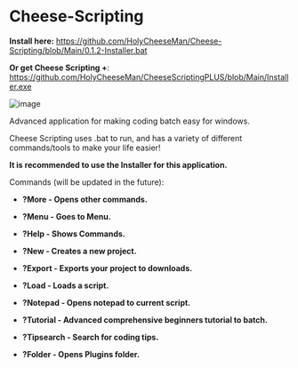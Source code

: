 # Cheese-Scripting

**Install here:** https://github.com/HolyCheeseMan/Cheese-Scripting/blob/Main/0.1.2-Installer.bat

**Or get Cheese Scripting +**: https://github.com/HolyCheeseMan/CheeseScriptingPLUS/blob/Main/Installer.exe

![image](https://github.com/user-attachments/assets/5265ebde-9165-41aa-8882-69c7071b2f3e)



Advanced application for making coding batch easy for windows.

Cheese Scripting uses .bat to run, and has a variety of different commands/tools to make your life easier!

**It is recommended to use the Installer for this application.**

Commands (will be updated in the future):

- **?More - Opens other commands.**

- **?Menu - Goes to Menu.**

- **?Help - Shows Commands.**

- **?New - Creates a new project.**

- **?Export - Exports your project to downloads.**

- **?Load - Loads a script.**

- **?Notepad - Opens notepad to current script.**

- **?Tutorial - Advanced comprehensive beginners tutorial to batch.**

- **?Tipsearch - Search for coding tips.**

- **?Folder - Opens Plugins folder.**




